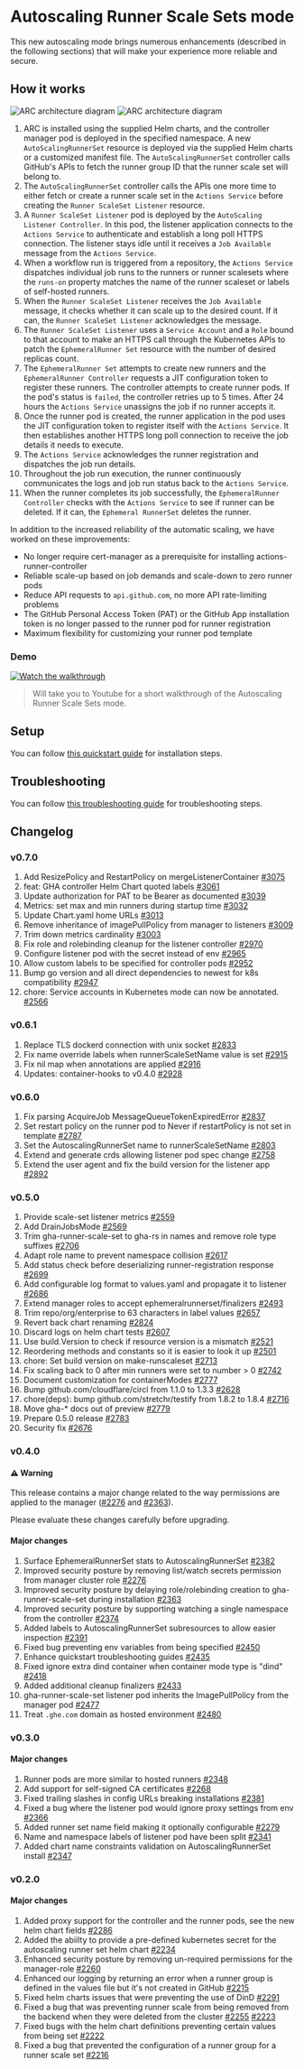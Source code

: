 # Autoscaling Runner Scale Sets mode

This new autoscaling mode brings numerous enhancements (described in the following sections) that will make your experience more reliable and secure.

## How it works

![ARC architecture diagram](arc-diagram-light.png#gh-light-mode-only)
![ARC architecture diagram](arc-diagram-dark.png#gh-dark-mode-only)

1. ARC is installed using the supplied Helm charts, and the controller manager pod is deployed in the specified namespace. A new `AutoScalingRunnerSet` resource is deployed via the supplied Helm charts or a customized manifest file. The `AutoScalingRunnerSet` controller calls GitHub's APIs to fetch the runner group ID that the runner scale set will belong to.
2. The `AutoScalingRunnerSet` controller calls the APIs one more time to either fetch or create a runner scale set in the `Actions Service` before creating the `Runner ScaleSet Listener` resource.
3. A `Runner ScaleSet Listener` pod is deployed by the `AutoScaling Listener Controller`. In this pod, the listener application connects to the `Actions Service` to authenticate and establish a long poll HTTPS connection. The listener stays idle until it receives a `Job Available` message from the `Actions Service`.
4. When a workflow run is triggered from a repository, the `Actions Service` dispatches individual job runs to the runners or runner scalesets where the `runs-on` property matches the name of the runner scaleset or labels of self-hosted runners.
5. When the `Runner ScaleSet Listener` receives the `Job Available` message, it checks whether it can scale up to the desired count. If it can, the `Runner ScaleSet Listener` acknowledges the message.
6. The `Runner ScaleSet Listener` uses a `Service Account` and a `Role` bound to that account to make an HTTPS call through the Kubernetes APIs to patch the `EphemeralRunner Set` resource with the number of desired replicas count.
7. The `EphemeralRunner Set` attempts to create new runners and the `EphemeralRunner Controller` requests a JIT configuration token to register these runners. The controller attempts to create runner pods. If the pod's status is `failed`, the controller retries up to 5 times. After 24 hours the `Actions Service` unassigns the job if no runner accepts it.
8. Once the runner pod is created, the runner application in the pod uses the JIT configuration token to register itself with the `Actions Service`. It then establishes another HTTPS long poll connection to receive the job details it needs to execute.
9. The `Actions Service` acknowledges the runner registration and dispatches the job run details.
10. Throughout the job run execution, the runner continuously communicates the logs and job run status back to the `Actions Service`.
11. When the runner completes its job successfully, the `EphemeralRunner Controller` checks with the `Actions Service` to see if runner can be deleted. If it can, the `Ephemeral RunnerSet` deletes the runner.

In addition to the increased reliability of the automatic scaling, we have worked on these improvements:

- No longer require cert-manager as a prerequisite for installing actions-runner-controller
- Reliable scale-up based on job demands and scale-down to zero runner pods
- Reduce API requests to `api.github.com`, no more API rate-limiting problems
- The GitHub Personal Access Token (PAT) or the GitHub App installation token is no longer passed to the runner pod for runner registration
- Maximum flexibility for customizing your runner pod template

### Demo

[![Watch the walkthrough](thumbnail.png)](https://youtu.be/wQ0k5k6KW5Y)

> Will take you to Youtube for a short walkthrough of the Autoscaling Runner Scale Sets mode.

## Setup

You can follow [this quickstart guide](https://docs.github.com/en/actions/hosting-your-own-runners/managing-self-hosted-runners-with-actions-runner-controller/quickstart-for-actions-runner-controller) for installation steps.

## Troubleshooting

You can follow [this troubleshooting guide](https://docs.github.com/en/actions/hosting-your-own-runners/managing-self-hosted-runners-with-actions-runner-controller/troubleshooting-actions-runner-controller-errors) for troubleshooting steps.

## Changelog

### v0.7.0
1. Add ResizePolicy and RestartPolicy on mergeListenerContainer [#3075](https://github.com/actions/actions-runner-controller/pull/3075)
1. feat: GHA controller Helm Chart quoted labels [#3061](https://github.com/actions/actions-runner-controller/pull/3061)
1. Update authorization for PAT to be Bearer as documented [#3039](https://github.com/actions/actions-runner-controller/pull/3039)
1. Metrics: set max and min runners during startup time [#3032](https://github.com/actions/actions-runner-controller/pull/3032)
1. Update Chart.yaml home URLs [#3013](https://github.com/actions/actions-runner-controller/pull/3013)
1. Remove inheritance of imagePullPolicy from manager to listeners [#3009](https://github.com/actions/actions-runner-controller/pull/3009)
1. Trim down metrics cardinality [#3003](https://github.com/actions/actions-runner-controller/pull/3003)
1. Fix role and rolebinding cleanup for the listener controller [#2970](https://github.com/actions/actions-runner-controller/pull/2970)
1. Configure listener pod with the secret instead of env [#2965](https://github.com/actions/actions-runner-controller/pull/2965)
1. Allow custom labels to be specified for controller pods [#2952](https://github.com/actions/actions-runner-controller/pull/2952)
1. Bump go version and all direct dependencies to newest for k8s compatibility [#2947](https://github.com/actions/actions-runner-controller/pull/2947)
1. chore: Service accounts in Kubernetes mode can now be annotated. [#2566](https://github.com/actions/actions-runner-controller/pull/2566)

### v0.6.1
1. Replace TLS dockerd connection with unix socket [#2833](https://github.com/actions/actions-runner-controller/pull/2833)
1. Fix name override labels when runnerScaleSetName value is set [#2915](https://github.com/actions/actions-runner-controller/pull/2915)
1. Fix nil map when annotations are applied [#2916](https://github.com/actions/actions-runner-controller/pull/2916)
1. Updates: container-hooks to v0.4.0 [#2928](https://github.com/actions/actions-runner-controller/pull/2928)

### v0.6.0
1. Fix parsing AcquireJob MessageQueueTokenExpiredError [#2837](https://github.com/actions/actions-runner-controller/pull/2837)
1. Set restart policy on the runner pod to Never if restartPolicy is not set in template [#2787](https://github.com/actions/actions-runner-controller/pull/2787)
1. Set the AutoscalingRunnerSet name to runnerScaleSetName [#2803](https://github.com/actions/actions-runner-controller/pull/2803)
1. Extend and generate crds allowing listener pod spec change [#2758](https://github.com/actions/actions-runner-controller/pull/2758)
1. Extend the user agent and fix the build version for the listener app [#2892](https://github.com/actions/actions-runner-controller/pull/2892)

### v0.5.0

1. Provide scale-set listener metrics [#2559](https://github.com/actions/actions-runner-controller/pull/2559)
1. Add DrainJobsMode [#2569](https://github.com/actions/actions-runner-controller/pull/2569)
1. Trim gha-runner-scale-set to gha-rs in names and remove role type suffixes [#2706](https://github.com/actions/actions-runner-controller/pull/2706)
1. Adapt role name to prevent namespace collision [#2617](https://github.com/actions/actions-runner-controller/pull/2617)
1. Add status check before deserializing runner-registration response [#2699](https://github.com/actions/actions-runner-controller/pull/2699)
1. Add configurable log format to values.yaml and propagate it to listener [#2686](https://github.com/actions/actions-runner-controller/pull/2686)
1. Extend manager roles to accept ephemeralrunnerset/finalizers [#2493](https://github.com/actions/actions-runner-controller/pull/2493)
1. Trim repo/org/enterprise to 63 characters in label values [#2657](https://github.com/actions/actions-runner-controller/pull/2657)
1. Revert back chart renaming [#2824](https://github.com/actions/actions-runner-controller/pull/2824)
1. Discard logs on helm chart tests [#2607](https://github.com/actions/actions-runner-controller/pull/2607)
1. Use build.Version to check if resource version is a mismatch [#2521](https://github.com/actions/actions-runner-controller/pull/2521)
1. Reordering methods and constants so it is easier to look it up [#2501](https://github.com/actions/actions-runner-controller/pull/2501)
1. chore: Set build version on make-runscaleset [#2713](https://github.com/actions/actions-runner-controller/pull/2713)
1. Fix scaling back to 0 after min runners were set to number > 0 [#2742](https://github.com/actions/actions-runner-controller/pull/2742)
1. Document customization for containerModes [#2777](https://github.com/actions/actions-runner-controller/pull/2777)
1. Bump github.com/cloudflare/circl from 1.1.0 to 1.3.3 [#2628](https://github.com/actions/actions-runner-controller/pull/2628)
1. chore(deps): bump github.com/stretchr/testify from 1.8.2 to 1.8.4 [#2716](https://github.com/actions/actions-runner-controller/pull/2716)
1. Move gha-* docs out of preview [#2779](https://github.com/actions/actions-runner-controller/pull/2779)
1. Prepare 0.5.0 release [#2783](https://github.com/actions/actions-runner-controller/pull/2783)
1. Security fix [#2676](https://github.com/actions/actions-runner-controller/pull/2676)

### v0.4.0

#### ⚠️ Warning

This release contains a major change related to the way permissions are
applied to the manager ([#2276](https://github.com/actions/actions-runner-controller/pull/2276) and [#2363](https://github.com/actions/actions-runner-controller/pull/2363)).

Please evaluate these changes carefully before upgrading.

#### Major changes

1. Surface EphemeralRunnerSet stats to AutoscalingRunnerSet [#2382](https://github.com/actions/actions-runner-controller/pull/2382)
1. Improved security posture by removing list/watch secrets permission from manager cluster role
   [#2276](https://github.com/actions/actions-runner-controller/pull/2276)
1. Improved security posture by delaying role/rolebinding creation to gha-runner-scale-set during installation
   [#2363](https://github.com/actions/actions-runner-controller/pull/2363)
1. Improved security posture by supporting watching a single namespace from the controller
   [#2374](https://github.com/actions/actions-runner-controller/pull/2374)
1. Added labels to AutoscalingRunnerSet subresources to allow easier inspection [#2391](https://github.com/actions/actions-runner-controller/pull/2391)
1. Fixed bug preventing env variables from being specified
   [#2450](https://github.com/actions/actions-runner-controller/pull/2450)
1. Enhance quickstart troubleshooting guides
   [#2435](https://github.com/actions/actions-runner-controller/pull/2435)
1. Fixed ignore extra dind container when container mode type is "dind"
   [#2418](https://github.com/actions/actions-runner-controller/pull/2418)
1. Added additional cleanup finalizers [#2433](https://github.com/actions/actions-runner-controller/pull/2433)
1. gha-runner-scale-set listener pod inherits the ImagePullPolicy from the manager pod [#2477](https://github.com/actions/actions-runner-controller/pull/2477)
1. Treat `.ghe.com` domain as hosted environment [#2480](https://github.com/actions/actions-runner-controller/pull/2480)

### v0.3.0

#### Major changes

1. Runner pods are more similar to hosted runners [#2348](https://github.com/actions/actions-runner-controller/pull/2348)
1. Add support for self-signed CA certificates [#2268](https://github.com/actions/actions-runner-controller/pull/2268)
1. Fixed trailing slashes in config URLs breaking installations [#2381](https://github.com/actions/actions-runner-controller/pull/2381)
1. Fixed a bug where the listener pod would ignore proxy settings from env [#2366](https://github.com/actions/actions-runner-controller/pull/2366)
1. Added runner set name field making it optionally configurable [#2279](https://github.com/actions/actions-runner-controller/pull/2279)
1. Name and namespace labels of listener pod have been split [#2341](https://github.com/actions/actions-runner-controller/pull/2341)
1. Added chart name constraints validation on AutoscalingRunnerSet install [#2347](https://github.com/actions/actions-runner-controller/pull/2347)

### v0.2.0

#### Major changes

1. Added proxy support for the controller and the runner pods, see the new helm chart fields [#2286](https://github.com/actions/actions-runner-controller/pull/2286)
1. Added the abiilty to provide a pre-defined kubernetes secret for the autoscaling runner set helm chart [#2234](https://github.com/actions/actions-runner-controller/pull/2234)
1. Enhanced security posture by removing un-required permissions for the manager-role [#2260](https://github.com/actions/actions-runner-controller/pull/2260)
1. Enhanced our logging by returning an error when a runner group is defined in the values file but it's not created in GitHub [#2215](https://github.com/actions/actions-runner-controller/pull/2215)
1. Fixed helm charts issues that were preventing the use of DinD [#2291](https://github.com/actions/actions-runner-controller/pull/2291)
1. Fixed a bug that was preventing runner scale from being removed from the backend when they were deleted from the cluster [#2255](https://github.com/actions/actions-runner-controller/pull/2255) [#2223](https://github.com/actions/actions-runner-controller/pull/2223)
1. Fixed bugs with the helm chart definitions preventing certain values from being set [#2222](https://github.com/actions/actions-runner-controller/pull/2222)
1. Fixed a bug that prevented the configuration of a runner group for a runner scale set [#2216](https://github.com/actions/actions-runner-controller/pull/2216)
